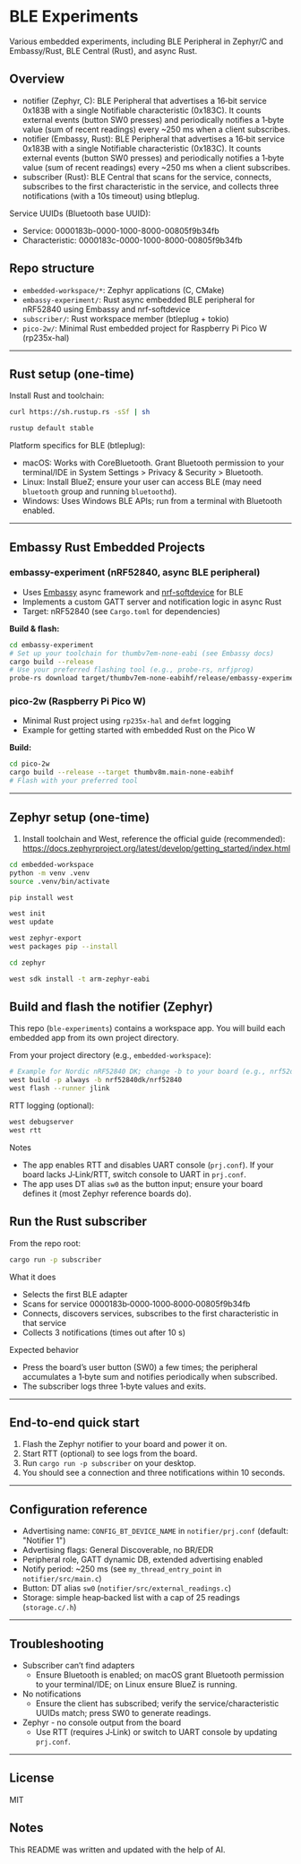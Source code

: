 # BLE Experiments

Various embedded experiments, including BLE Peripheral in Zephyr/C and Embassy/Rust, BLE Central (Rust), and async Rust.

## Overview

- notifier (Zephyr, C): BLE Peripheral that advertises a 16‑bit service 0x183B with a single Notifiable characteristic (0x183C). It counts external events (button SW0 presses) and periodically notifies a 1‑byte value (sum of recent readings) every ~250 ms when a client subscribes.
- notifier (Embassy, Rust): BLE Peripheral that advertises a 16‑bit service 0x183B with a single Notifiable characteristic (0x183C). It counts external events (button SW0 presses) and periodically notifies a 1‑byte value (sum of recent readings) every ~250 ms when a client subscribes.
- subscriber (Rust): BLE Central that scans for the service, connects, subscribes to the first characteristic in the service, and collects three notifications (with a 10s timeout) using btleplug.

Service UUIDs (Bluetooth base UUID):
- Service: 0000183b-0000-1000-8000-00805f9b34fb
- Characteristic: 0000183c-0000-1000-8000-00805f9b34fb

## Repo structure

- `embedded-workspace/*`: Zephyr applications (C, CMake)
- `embassy-experiment/`: Rust async embedded BLE peripheral for nRF52840 using Embassy and nrf-softdevice
- `subscriber/`: Rust workspace member (btleplug + tokio)
- `pico-2w/`: Minimal Rust embedded project for Raspberry Pi Pico W (rp235x-hal)

---

## Rust setup (one‑time)

Install Rust and toolchain:

```sh
curl https://sh.rustup.rs -sSf | sh

rustup default stable
```

Platform specifics for BLE (btleplug):
- macOS: Works with CoreBluetooth. Grant Bluetooth permission to your terminal/IDE in System Settings > Privacy & Security > Bluetooth.
- Linux: Install BlueZ; ensure your user can access BLE (may need `bluetooth` group and running `bluetoothd`).
- Windows: Uses Windows BLE APIs; run from a terminal with Bluetooth enabled.

---

## Embassy Rust Embedded Projects

### embassy-experiment (nRF52840, async BLE peripheral)
- Uses [Embassy](https://embassy.dev/) async framework and [nrf-softdevice](https://github.com/embassy-rs/nrf-softdevice) for BLE
- Implements a custom GATT server and notification logic in async Rust
- Target: nRF52840 (see `Cargo.toml` for dependencies)

**Build & flash:**
```sh
cd embassy-experiment
# Set up your toolchain for thumbv7em-none-eabi (see Embassy docs)
cargo build --release
# Use your preferred flashing tool (e.g., probe-rs, nrfjprog)
probe-rs download target/thumbv7em-none-eabihf/release/embassy-experiment --chip nRF52840_xxAA
```

### pico-2w (Raspberry Pi Pico W)
- Minimal Rust project using `rp235x-hal` and `defmt` logging
- Example for getting started with embedded Rust on the Pico W

**Build:**
```sh
cd pico-2w
cargo build --release --target thumbv8m.main-none-eabihf
# Flash with your preferred tool
```

---

## Zephyr setup (one‑time)

1) Install toolchain and West, reference the official guide (recommended): https://docs.zephyrproject.org/latest/develop/getting_started/index.html

```sh
cd embedded-workspace
python -m venv .venv
source .venv/bin/activate

pip install west

west init
west update

west zephyr-export
west packages pip --install

cd zephyr

west sdk install -t arm-zephyr-eabi
```

## Build and flash the notifier (Zephyr)

This repo (`ble-experiments`) contains a workspace app. You will build each embedded app from its own project directory.

From your project directory (e.g., `embedded-workspace`):

```sh
# Example for Nordic nRF52840 DK; change -b to your board (e.g., nrf52dk_nrf52832)
west build -p always -b nrf52840dk/nrf52840 
west flash --runner jlink
```

RTT logging (optional):

```sh
west debugserver
west rtt
```

Notes
- The app enables RTT and disables UART console (`prj.conf`). If your board lacks J‑Link/RTT, switch console to UART in `prj.conf`.
- The app uses DT alias `sw0` as the button input; ensure your board defines it (most Zephyr reference boards do).

## Run the Rust subscriber

From the repo root:

```sh
cargo run -p subscriber
```

What it does
- Selects the first BLE adapter
- Scans for service 0000183b‑0000‑1000‑8000‑00805f9b34fb
- Connects, discovers services, subscribes to the first characteristic in that service
- Collects 3 notifications (times out after 10 s)

Expected behavior
- Press the board’s user button (SW0) a few times; the peripheral accumulates a 1‑byte sum and notifies periodically when subscribed.
- The subscriber logs three 1‑byte values and exits.

---

## End‑to‑end quick start

1) Flash the Zephyr notifier to your board and power it on.
2) Start RTT (optional) to see logs from the board.
3) Run `cargo run -p subscriber` on your desktop.
4) You should see a connection and three notifications within 10 seconds.

---

## Configuration reference

- Advertising name: `CONFIG_BT_DEVICE_NAME` in `notifier/prj.conf` (default: "Notifier 1")
- Advertising flags: General Discoverable, no BR/EDR
- Peripheral role, GATT dynamic DB, extended advertising enabled
- Notify period: ~250 ms (see `my_thread_entry_point` in `notifier/src/main.c`)
- Button: DT alias `sw0` (`notifier/src/external_readings.c`)
- Storage: simple heap‑backed list with a cap of 25 readings (`storage.c/.h`)

---

## Troubleshooting

- Subscriber can’t find adapters
	- Ensure Bluetooth is enabled; on macOS grant Bluetooth permission to your terminal/IDE; on Linux ensure BlueZ is running.
- No notifications
	- Ensure the client has subscribed; verify the service/characteristic UUIDs match; press SW0 to generate readings.
- Zephyr - no console output from the board
	- Use RTT (requires J‑Link) or switch to UART console by updating `prj.conf`.

---

## License

MIT

## Notes

This README was written and updated with the help of AI.